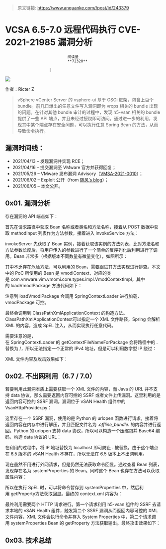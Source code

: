 > 原文链接: https://www.anquanke.com//post/id/243379 


# VCSA 6.5-7.0 远程代码执行 CVE-2021-21985 漏洞分析


                                阅读量   
                                **72320**
                            
                        |
                        
                                                                                    



[![](https://p5.ssl.qhimg.com/t01cf7db1ec69d23ef0.jpg)](https://p5.ssl.qhimg.com/t01cf7db1ec69d23ef0.jpg)



作者：Ricter Z

> vSphere vCenter Server 的 vsphere-ui 基于 OSGi 框架，包含上百个 bundle。前几日爆出的任意文件写入漏洞即为 vrops 相关的 bundle 出现的问题。在针对其他 bundle 审计的过程中，发现 h5-vsan 相关的 bundle 提供了一些 API 端点，并且未经过授权即可访问。通过进一步的利用，发现其中某个端点存在安全问题，可以执行任意 Spring Bean 的方法，从而导致命令执行。

## 漏洞时间线：
- 2021/04/13 – 发现漏洞并实现 RCE；
- 2021/04/16 – 提交漏洞至 VMware 官方并获得回复；
- 2021/05/26 – VMware 发布漏洞 Advisory（[VMSA-2021-0010](https://www.vmware.com/security/advisories/VMSA-2021-0010.html)）；
- 2021/06/02 – Exploit 公开（from [随风’s blog](https://www.iswin.org/2021/06/02/Vcenter-Server-CVE-2021-21985-RCE-PAYLOAD/)）；
- 2021/06/05 – 本文公开。


## 0x01. 漏洞分析

存在漏洞的 API 端点如下：

首先在请求路径中获取 Bean 名称或者类名和方法名称，接着从 POST 数据中获取 methodInput 列表作为方法参数，接着进入 invokeService 方法：

invokeServer 先获取了 Bean 实例，接着获取该实例的方法列表，比对方法名和方法参数长度后，将用户传入的参数进行了一个简单的反序列化后利用进行了调用。Bean 非常多（根据版本不同数量有微量变化），如图所示：

其中不乏存在危险方法、可以利用的 Bean，需要跟进其方法实现进行排查。本文中的 PoC 所使用的 Bean 是 vmodlContext，对应的类是 com.vmware.vim.vmomi.core.types.impl.VmodContextImpl，其中的 loadVmodlPackage 方法代码如下：

注意到 loadVmodlPackage 会调用 SpringContextLoader 进行加载，vmodPackage 可控。

最终会调用到 ClassPathXmlApplicationContext 的构造方法。ClassPathXmlApplicationContext可以指定一个 XML 文件路径，Spring 会解析 XML 的内容，造成 SpEL 注入，从而实现执行任意代码。

需要注意的是，在 SpringContextLoader 的 getContextFileNameForPackage 会将路径中的 .替换为 /，所以无法指定一个正常的 IPv4 地址，但是可以利用数字型 IP 绕过：

XML 文件内容及攻击效果如下：



## 0x02. 不出网利用（6.7 / 7.0）

若要利用此漏洞本质上需要获取一个 XML 文件的内容，而 Java 的 URL 并不支持 data 协议，那么需要返回内容可控的 SSRF 或者文件上传漏洞。这里利用的是返回内容可控的 SSRF 漏洞。漏洞位于 vSAN Health 组件中的 VsanHttpProvider.py：

这里存在一个 SSRF 漏洞，使用的是 Python 的 urlopen 函数进行请求，接着将返回内容在内存中进行解压，并且匹配文件名为 .*offline_bundle.* 的内容并进行返回。Python 的 urlopen 支持 data 协议，所以可以构造一个压缩包并 Base64 编码，构造 data 协议的 URL：

在利用的过程中，将 IP 地址替换为 localhost 即可防止 . 被替换。由于这个端点在 6.5 版本的 vSAN Health 不存在，所以无法在 6.5 版本上不出网利用。

现在虽然不用进行外网请求，但是仍然无法获取命令回显。通过查看 Bean 列表，发现存在名为 systemProperties 的 Bean。同时这个 Bean 也存在方法可以获取属性内容：

所以在执行 SpEL 时，可以将命令暂存到 systemProperties 中，然后利用 getProperty方法获取回显。最终的 context.xml 内容为：

最终利用需要两个 HTTP 请求进行。第一个请求利用 h5-vsan 组件的 SSRF 去请求本地的 vSAN Health 组件，触发第二个 SSRF 漏洞从而返回内容可控的 XML 文件内容，XML 文件会执行命令并存入 System Properties 中，第二个请求调用 systemProperties Bean 的 getProperty 方法获取输出。最终攻击效果如下：



## 0x03. 技术总结
